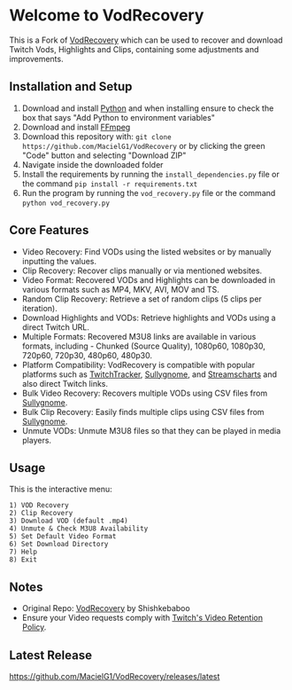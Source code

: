 # Welcome to VodRecovery

This is a Fork of [VodRecovery](https://github.com/Shishkebaboo/VodRecovery) which can be used to recover and download Twitch Vods, Highlights and Clips, containing some adjustments and improvements.

## Installation and Setup

1. Download and install [Python](https://www.python.org/downloads/) and when installing ensure to check the box that says "Add Python to environment variables"
2. Download and install [FFmpeg](https://ffmpeg.org/download.html#get-packages)
3. Download this repository with: `git clone https://github.com/MacielG1/VodRecovery` or by clicking the green "Code" button and selecting "Download ZIP"
4. Navigate inside the downloaded folder
5. Install the requirements by running the `install_dependencies.py` file or the command `pip install -r requirements.txt`
6. Run the program by running the `vod_recovery.py` file or the command `python vod_recovery.py`

## Core Features

- Video Recovery: Find VODs using the listed websites or by manually inputting the values.
- Clip Recovery: Recover clips manually or via mentioned websites.
- Video Format: Recovered VODs and Highlights can be downloaded in various formats such as MP4, MKV, AVI, MOV and TS.
- Random Clip Recovery: Retrieve a set of random clips (5 clips per iteration).
- Download Highlights and VODs: Retrieve highlights and VODs using a direct Twitch URL.
- Multiple Formats: Recovered M3U8 links are available in various formats, including - Chunked (Source Quality), 1080p60, 1080p30, 720p60, 720p30, 480p60, 480p30.
- Platform Compatibility: VodRecovery is compatible with popular platforms such as [TwitchTracker](https://twitchtracker.com/), [Sullygnome](https://sullygnome.com/), and [Streamscharts](https://streamscharts.com/) and also direct Twitch links.
- Bulk Video Recovery: Recovers multiple VODs using CSV files from [Sullygnome](https://sullygnome.com/).
- Bulk Clip Recovery: Easily finds multiple clips using CSV files from [Sullygnome](https://sullygnome.com/).
- Unmute VODs: Unmute M3U8 files so that they can be played in media players.

## Usage

This is the interactive menu:

```
1) VOD Recovery
2) Clip Recovery
3) Download VOD (default .mp4)
4) Unmute & Check M3U8 Availability
5) Set Default Video Format
6) Set Download Directory
7) Help
8) Exit
```

## Notes

- Original Repo: [VodRecovery](https://github.com/Shishkebaboo/VodRecovery) by Shishkebaboo
- Ensure your Video requests comply with [Twitch's Video Retention Policy](https://help.twitch.tv/s/article/video-on-demand).

## Latest Release

https://github.com/MacielG1/VodRecovery/releases/latest
